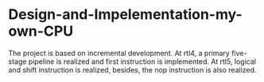 # Design-and-Impelementation-my-own-CPU
The project is based on incremental development.
At rtl4, a primary five-stage pipeline is realized and first instruction is implemented.
At rtl5, logical and shift instruction is realized, besides, the nop instruction is also realized.
